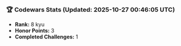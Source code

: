 ### 🏆 Codewars Stats (Updated: 2025-10-27 00:46:05 UTC)

- **Rank:** 8 kyu
- **Honor Points:** 3
- **Completed Challenges:** 1
